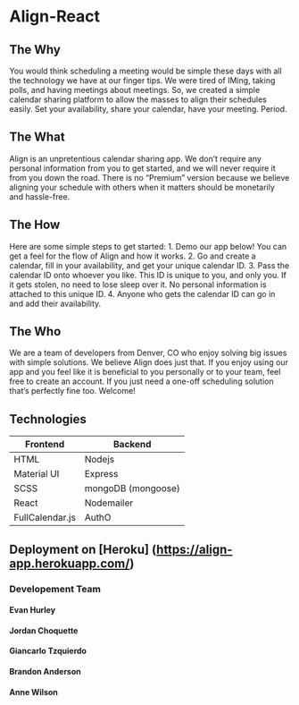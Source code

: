 # Align-React


## The Why
You would think scheduling a meeting would be simple these days with all the technology we have at our finger tips. We were tired of IMing, taking polls, and having meetings about meetings. So, we created a simple calendar sharing platform to allow the masses to align their schedules easily. Set your availability, share your calendar, have your meeting. Period.

## The What
Align is an unpretentious calendar sharing app. We don’t require any personal information from you to get started, and we will never require it from you down the road. There is no “Premium” version because we believe aligning your schedule with others when it matters should be monetarily and hassle-free.

## The How
Here are some simple steps to get started: 1. Demo our app below! You can get a feel for the flow of Align and how it works. 2. Go and create a calendar, fill in your availability, and get your unique calendar ID. 3. Pass the calendar ID onto whoever you like. This ID is unique to you, and only you. If it gets stolen, no need to lose sleep over it. No personal information is attached to this unique ID. 4. Anyone who gets the calendar ID can go in and add their availability.

## The Who 
We are a team of developers from Denver, CO who enjoy solving big issues with simple solutions. We believe Align does just that. If you enjoy using our app and you feel like it is beneficial to you personally or to your team, feel free to create an account. If you just need a one-off scheduling solution that’s perfectly fine too. Welcome!


## Technologies
| Frontend | Backend |
|---------- | ---------- |
| HTML | Nodejs |
| Material UI | Express |
| SCSS | mongoDB (mongoose) |
| React | Nodemailer |
| FullCalendar.js | AuthO |

## Deployment on [Heroku] (https://align-app.herokuapp.com/)

### Developement Team
#### Evan Hurley
#### Jordan Choquette
#### Giancarlo Tzquierdo
#### Brandon Anderson
#### Anne Wilson